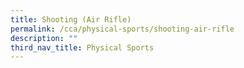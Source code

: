```yaml
---
title: Shooting (Air Rifle)
permalink: /cca/physical-sports/shooting-air-rifle
description: ""
third_nav_title: Physical Sports
---
```

